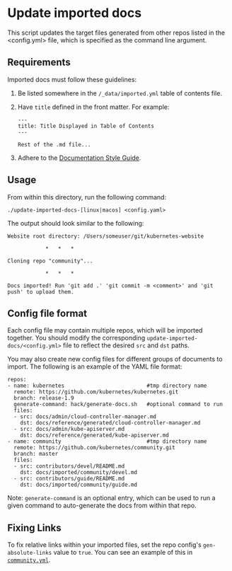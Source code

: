 # Update imported docs

This script updates the target files generated from other repos listed in the <config.yml> file, which is specified as the command line argument.

## Requirements

Imported docs must follow these guidelines:

1. Be listed somewhere in the `/_data/imported.yml` table of contents file.
1. Have `title` defined in the front matter. For example:

    ```
    ---
    title: Title Displayed in Table of Contents
    ---

    Rest of the .md file...
    ```

1. Adhere to the [Documentation Style Guide](/docs/home/contribute/style-guide/).

## Usage

From within this directory, run the following command:

```
./update-imported-docs-[linux|macos] <config.yaml>
```

The output should look similar to the following:

```
Website root directory: /Users/someuser/git/kubernetes-website

            *   *   *

Cloning repo "community"...

            *   *   *

Docs imported! Run 'git add .' 'git commit -m <comment>' and 'git push' to upload them.
```

## Config file format

Each config file may contain multiple repos, which will be imported together. You should modify the corresponding `update-imported-docs/<config.yml>` file to reflect the desired `src` and `dst` paths.

You may also create new config files for different groups of documents to import. The following is an example of the YAML file format:

```
repos:
- name: kubernetes                          #tmp directory name
  remote: https://github.com/kubernetes/kubernetes.git
  branch: release-1.9
  generate-command: hack/generate-docs.sh   #optional command to run
  files:
  - src: docs/admin/cloud-controller-manager.md
    dst: docs/reference/generated/cloud-controller-manager.md
  - src: docs/admin/kube-apiserver.md
    dst: docs/reference/generated/kube-apiserver.md
- name: community                           #tmp directory name
  remote: https://github.com/kubernetes/community.git
  branch: master
  files:
  - src: contributors/devel/README.md
    dst: docs/imported/community/devel.md
  - src: contributors/guide/README.md
    dst: docs/imported/community/guide.md
```

Note: `generate-command` is an optional entry, which can be used to run a given command to auto-generate the docs from within that repo.

## Fixing Links

To fix relative links within your imported files, set the repo config's `gen-absolute-links` value to `true`. You can see an example of this in [`community.yml`](community.yml).

